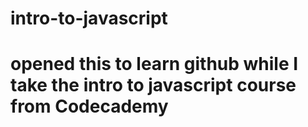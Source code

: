 # intro-to-javascript
# opened this to learn github while I take the intro to javascript course from Codecademy
